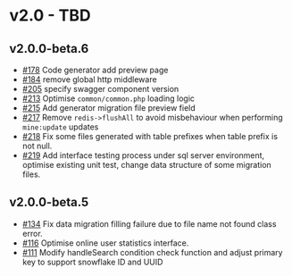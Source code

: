 # v2.0 - TBD

## v2.0.0-beta.6

- [#178](https://github.com/mineadmin/MineAdmin/pull/178) Code generator add preview page
- [#184](https://github.com/mineadmin/MineAdmin/pull/184) remove global http middleware
- [#205](https://github.com/mineadmin/MineAdmin/pull/205) specify swagger component version
- [#213](https://github.com/mineadmin/MineAdmin/pull/213) Optimise `common/common.php` loading logic
- [#215](https://github.com/mineadmin/MineAdmin/pull/215) Add generator migration file preview field
- [#217](https://github.com/mineadmin/MineAdmin/pull/217) Remove `redis->flushAll` to avoid misbehaviour when performing `mine:update` updates
- [#218](https://github.com/mineadmin/MineAdmin/pull/218) Fix some files generated with table prefixes when table prefix is not null.
- [#219](https://github.com/mineadmin/MineAdmin/pull/219) Add interface testing process under sql server environment, optimise existing unit test, change data structure of some migration files.

## v2.0.0-beta.5

- [#134](https://github.com/mineadmin/MineAdmin/pull/134) Fix data migration filling failure due to file name not found class error.
- [#116](https://github.com/mineadmin/MineAdmin/pull/116) Optimise online user statistics interface.
- [#111](https://github.com/mineadmin/MineAdmin/pull/111) Modify handleSearch condition check function and adjust primary key to support snowflake ID and UUID
